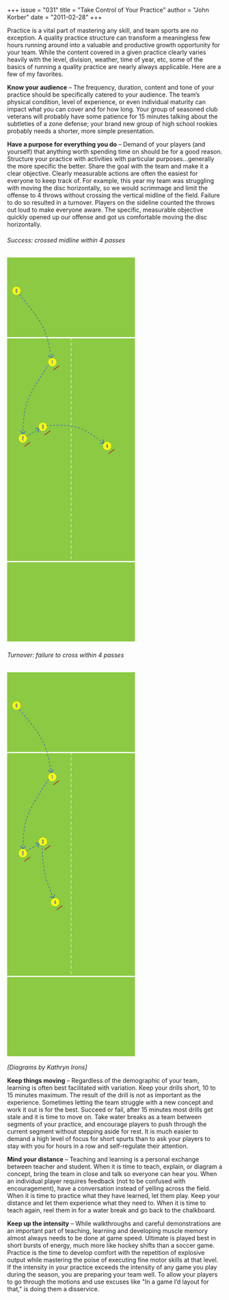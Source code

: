 +++
issue = "031"
title = "Take Control of Your Practice"
author = "John Korber"
date = "2011-02-28"
+++

Practice is a vital part of mastering any skill, and team sports are no
exception. A quality practice structure can transform a meaningless few hours
running around into a valuable and productive growth opportunity for your
team. While the content covered in a given practice clearly varies heavily
with the level, division, weather, time of year, etc, some of the basics of
running a quality practice are nearly always applicable. Here are a few of my
favorites.  
  
**Know your audience** – The frequency, duration, content and tone of your
practice should be specifically catered to your audience. The team’s physical
condition, level of experience, or even individual maturity can impact what
you can cover and for how long. Your group of seasoned club veterans will
probably have some patience for 15 minutes talking about the subtleties of a
zone defense; your brand new group of high school rookies probably needs a
shorter, more simple presentation.  
  
**Have a purpose for everything you do** – Demand of your players (and
yourself) that anything worth spending time on should be for a good reason.
Structure your practice with activities with particular purposes…generally the
more specific the better. Share the goal with the team and make it a clear
objective. Clearly measurable actions are often the easiest for everyone to
keep track of. For example, this year my team was struggling with moving the
disc horizontally, so we would scrimmage and limit the offense to 4 throws
without crossing the vertical midline of the field. Failure to do so resulted
in a turnover. Players on the sideline counted the throws out loud to make
everyone aware. The specific, measurable objective quickly opened up our
offense and got us comfortable moving the disc horizontally.

###### Success: crossed midline within 4 passes

![huddle31i korber01](/images/huddle31i_korber01.png)

###### Turnover: failure to cross within 4 passes

![huddle31i korber02](/images/huddle31i_korber02.png)

_[Diagrams by Kathryn Irons]_  
  
**Keep things moving** – Regardless of the demographic of your team, learning
is often best facilitated with variation. Keep your drills short, 10 to 15
minutes maximum. The result of the drill is not as important as the
experience. Sometimes letting the team struggle with a new concept and work it
out is for the best. Succeed or fail, after 15 minutes most drills get stale
and it is time to move on. Take water breaks as a team between segments of
your practice, and encourage players to push through the current segment
without stepping aside for rest. It is much easier to demand a high level of
focus for short spurts than to ask your players to stay with you for hours in
a row and self-regulate their attention.  
  
**Mind your distance** – Teaching and learning is a personal exchange between
teacher and student. When it is time to teach, explain, or diagram a concept,
bring the team in close and talk so everyone can hear you. When an individual
player requires feedback (not to be confused with encouragement), have a
conversation instead of yelling across the field. When it is time to practice
what they have learned, let them play. Keep your distance and let them
experience what they need to. When it is time to teach again, reel them in for
a water break and go back to the chalkboard.  
  
**Keep up the intensity** – While walkthroughs and careful demonstrations are
an important part of teaching, learning and developing muscle memory almost
always needs to be done at game speed. Ultimate is played best in short bursts
of energy, much more like hockey shifts than a soccer game. Practice is the
time to develop comfort with the repetition of explosive output while
mastering the poise of executing fine motor skills at that level. If the
intensity in your practice exceeds the intensity of any game you play during
the season, you are preparing your team well. To allow your players to go
through the motions and use excuses like "In a game I’d layout for that," is
doing them a disservice.
